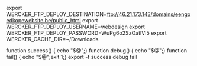 export WERCKER_FTP_DEPLOY_DESTINATION=ftp://46.21.173.143/domains/eengoedkopewebsite.be/public_html
export WERCKER_FTP_DEPLOY_USERNAME=webdesign
export WERCKER_FTP_DEPLOY_PASSWORD=WuPg6o2SzOatIVl5
export WERCKER_CACHE_DIR=~/Downloads

function success() { echo "$@";}
function debug() { echo "$@";}
function fail() { echo "$@";exit 1;}
export -f success debug fail
